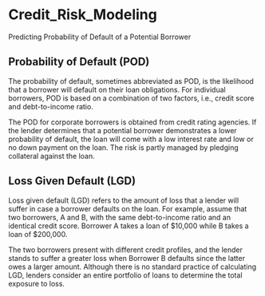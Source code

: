 # Credit_Risk_Modeling
Predicting Probability of Default of a Potential Borrower

## Probability of Default (POD)
The probability of default, sometimes abbreviated as POD, is the likelihood that a borrower will default on their loan obligations. For individual borrowers, POD is based on a combination of two factors, i.e., credit score and debt-to-income ratio.

The POD for corporate borrowers is obtained from credit rating agencies. If the lender determines that a potential borrower demonstrates a lower probability of default, the loan will come with a low interest rate and low or no down payment on the loan. The risk is partly managed by pledging collateral against the loan.

## Loss Given Default (LGD)
Loss given default (LGD) refers to the amount of loss that a lender will suffer in case a borrower defaults on the loan. For example, assume that two borrowers, A and B, with the same debt-to-income ratio and an identical credit score. Borrower A takes a loan of $10,000 while B takes a loan of $200,000.

The two borrowers present with different credit profiles, and the lender stands to suffer a greater loss when Borrower B defaults since the latter owes a larger amount. Although there is no standard practice of calculating LGD, lenders consider an entire portfolio of loans to determine the total exposure to loss.
